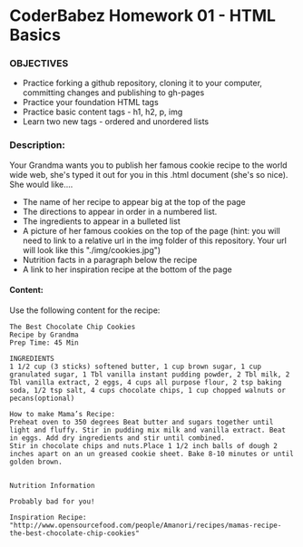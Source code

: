# CoderBabez Homework 01 - HTML Basics

### OBJECTIVES

*	Practice forking a github repository, cloning it to your computer, committing changes and publishing to gh-pages
* Practice your foundation HTML tags
* Practice basic content tags - h1, h2, p, img
* Learn two new tags - ordered and unordered lists


### Description:

Your Grandma wants you to publish her famous cookie recipe to the world wide web, she's typed it out for you in this .html document (she's so nice).
She would like....
* The name of her recipe to appear big at the top of the page
* The directions to appear in order in a numbered list.
* The ingredients to appear in a bulleted list
* A picture of her famous cookies on the top of the page (hint: you will need to link to a relative url in the img folder of this repository. Your url will look  like this "./img/cookies.jpg")
* Nutrition facts in a paragraph below the recipe
* A link to her inspiration recipe at the bottom of the page


#### Content:
Use the following content for the recipe:
```
The Best Chocolate Chip Cookies
Recipe by Grandma
Prep Time: 45 Min

INGREDIENTS
1 1/2 cup (3 sticks) softened butter, 1 cup brown sugar, 1 cup granulated sugar, 1 Tbl vanilla instant pudding powder, 2 Tbl milk, 2 Tbl vanilla extract, 2 eggs, 4 cups all purpose flour, 2 tsp baking soda, 1/2 tsp salt, 4 cups chocolate chips, 1 cup chopped walnuts or pecans(optional)

How to make Mama’s Recipe:
Preheat oven to 350 degrees Beat butter and sugars together until light and fluffy. Stir in pudding mix milk and vanilla extract. Beat in eggs. Add dry ingredients and stir until combined.
Stir in chocolate chips and nuts.Place 1 1/2 inch balls of dough 2 inches apart on an un greased cookie sheet. Bake 8-10 minutes or until golden brown.


Nutrition Information

Probably bad for you!

Inspiration Recipe: "http://www.opensourcefood.com/people/Amanori/recipes/mamas-recipe-the-best-chocolate-chip-cookies"
```
